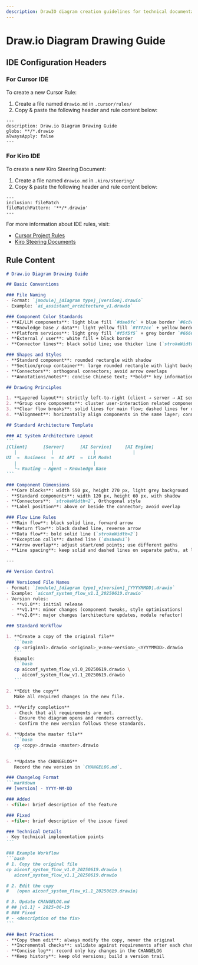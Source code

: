 ```yaml
---
description: DrawIO diagram creation guidelines for technical documentation and system architecture visualization.
---
```


# Draw.io Diagram Drawing Guide

## IDE Configuration Headers

### For Cursor IDE

To create a new Cursor Rule:

1. Create a file named `drawio.md` in `.cursor/rules/`
2. Copy & paste the following header and rule content below:

```
---
description: Draw.io Diagram Drawing Guide
globs: **/*.drawio
alwaysApply: false
---
```

### For Kiro IDE

To create a new Kiro Steering Document:

1. Create a file named `drawio.md` in `.kiro/steering/`
2. Copy & paste the following header and rule content below:

```
---
inclusion: fileMatch
fileMatchPattern: '**/*.drawio'
---
```

For more information about IDE rules, visit:
- [Cursor Project Rules](https://docs.cursor.com/context/rules#project-rules)
- [Kiro Steering Documents](https://github.com/kirolabs/kiro)

## Rule Content


~~~markdown
# Draw.io Diagram Drawing Guide

## Basic Conventions

### File Naming
- Format: `[module]_[diagram type]_[version].drawio`
- Example: `ai_assistant_architecture_v1.drawio`

### Component Color Standards
- **AI/LLM components**: light blue fill `#dae8fc` + blue border `#6c8ebf`
- **Knowledge base / data**: light yellow fill `#fff2cc` + yellow border `#d6b656`
- **Platform services**: light grey fill `#f5f5f5` + grey border `#666666`
- **External / user**: white fill + black border
- **Connector lines**: black solid line; use thicker line (`strokeWidth=2`) for critical flows

### Shapes and Styles
- **Standard component**: rounded rectangle with shadow
- **Section/group container**: large rounded rectangle with light background
- **Connectors**: orthogonal connectors; avoid arrow overlaps
- **Annotations/notes**: concise Chinese text; **bold** key information

## Drawing Principles

1. **Layered layout**: strictly left‑to‑right (client → server → AI service → external systems)
2. **Group core components**: cluster user‑interaction related components and label module titles
3. **Clear flow breaks**: solid lines for main flow; dashed lines for responses/exceptions
4. **Alignment**: horizontally align components in the same layer; connectors stay orthogonal

## Standard Architecture Template

### AI System Architecture Layout
```
[Client]      [Server]      [AI Service]     [AI Engine]
   |             |               |              |
UI  →  Business  →  AI API  →  LLM Model
   |             |               |
   └→ Routing → Agent → Knowledge Base
```

### Component Dimensions
- **Core blocks**: width 550 px, height 270 px, light grey background
- **Standard components**: width 120 px, height 60 px, with shadow
- **Connectors**: `strokeWidth=2`, Orthogonal style
- **Label position**: above or beside the connector; avoid overlap

### Flow Line Rules
- **Main flow**: black solid line, forward arrow
- **Return flow**: black dashed line, reverse arrow
- **Data flow**: bold solid line (`strokeWidth=2`)
- **Exception calls**: dashed line (`dashed=1`)
- **Arrow overlap**: adjust start/end points; use different paths
- **Line spacing**: keep solid and dashed lines on separate paths, at least 20 px apart

---

## Version Control

### Versioned File Names
- Format: `[module]_[diagram type]_v[version]_[YYYYMMDD].drawio`
- Example: `aiconf_system_flow_v1.1_20250619.drawio`
- Version rules:
  - **v1.0**: initial release
  - **v1.1**: minor changes (component tweaks, style optimisations)
  - **v2.0**: major changes (architecture updates, module refactor)

### Standard Workflow

1. **Create a copy of the original file**
   ```bash
   cp <original>.drawio <original>_v<new-version>_<YYYYMMDD>.drawio
   ```
   Example:
   ```bash
   cp aiconf_system_flow_v1.0_20250619.drawio \
      aiconf_system_flow_v1.1_20250619.drawio
   ```

2. **Edit the copy**  
   Make all required changes in the new file.

3. **Verify completion**
   - Check that all requirements are met.
   - Ensure the diagram opens and renders correctly.
   - Confirm the new version follows these standards.

4. **Update the master file**
   ```bash
   cp <copy>.drawio <master>.drawio
   ```

5. **Update the CHANGELOG**  
   Record the new version in `CHANGELOG.md`.

### Changelog Format
```markdown
## [version] - YYYY‑MM‑DD

### Added
- <file>: brief description of the feature

### Fixed
- <file>: brief description of the issue fixed

### Technical Details
- Key technical implementation points
```

### Example Workflow
```bash
# 1. Copy the original file
cp aiconf_system_flow_v1.0_20250619.drawio \
   aiconf_system_flow_v1.1_20250619.drawio

# 2. Edit the copy
#   (open aiconf_system_flow_v1.1_20250619.drawio)

# 3. Update CHANGELOG.md
# ## [v1.1] - 2025-06-19
# ### Fixed
# - <description of the fix>
```

### Best Practices
- **Copy then edit**: always modify the copy, never the original
- **Incremental checks**: validate against requirements after each change
- **Concise log**: record only key changes in the CHANGELOG
- **Keep history**: keep old versions; build a version trail
~~~